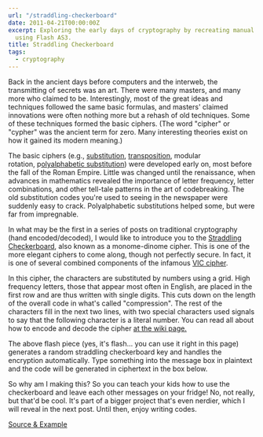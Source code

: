 ```yaml
---
url: "/straddling-checkerboard"
date: 2011-04-21T00:00:00Z
excerpt: Exploring the early days of cryptography by recreating manual techniques
  using Flash AS3.
title: Straddling Checkerboard
tags:
  - cryptography
---
```


Back in the ancient days before computers and the interweb, the
transmitting of secrets was an art. There were many masters, and many
more who claimed to be. Interestingly, most of the great ideas and
techniques followed the same basic formulas, and masters' claimed
innovations were often nothing more but a rehash of old techniques. Some
of these techniques formed the basic ciphers. (The word "cipher" or
"cypher" was the ancient term for zero. Many interesting theories exist
on how it gained its modern meaning.)

The basic ciphers (e.g., [substitution][], [transposition][], modular
rotation, p[olyalphabetic substitution][]) were developed early on, most
before the fall of the Roman Empire. Little was changed until the
renaissance, when advances in mathematics revealed the importance of
letter frequency, letter combinations, and other tell-tale patterns in
the art of codebreaking. The old substitution codes you're used to
seeing in the newspaper were suddenly easy to crack. Polyalphabetic
substitutions helped some, but were far from impregnable.

In what may be the first in a series of posts on traditional
cryptography (hand encoded/decoded), I would like to introduce you to
the [Straddling Checkerboard][], also known as a monome-dinome cipher.
This is one of the more elegant ciphers to come along, though not
perfectly secure. In fact, it is one of several combined components of
the infamous [VIC cipher][].

In this cipher, the characters are substituted by numbers using a grid.
High frequency letters, those that appear most often in English, are
placed in the first row and are thus written with single digits. This
cuts down on the length of the overall code in what's called
"compression". The rest of the characters fill in the next two lines,
with two special characters used signals to say that the following
character is a literal number. You can read all about how to encode and
decode the cipher [at the wiki page.][Straddling Checkerboard]

The above flash piece (yes, it's flash... you can use it right in this
page) generates a random straddling checkerboard key and handles the
encryption automatically. Type something into the message box in
plaintext and the code will be generated in ciphertext in the box below.

So why am I making this? So you can teach your kids how to use the
checkerboard and leave each other messages on your fridge! No, not
really, but that'd be cool. It's part of a bigger project that's even
nerdier, which I will reveal in the next post. Until then, enjoy writing
codes.

[Source & Example][]

  [substitution]: //en.wikipedia.org/wiki/Substitution_cipher
    "Substitution Cipher"
  [transposition]: //en.wikipedia.org/wiki/Transposition_cipher
    "Transposition Cipher"
  [olyalphabetic substitution]: //en.wikipedia.org/wiki/Polyalphabetic_substitution
    "Polyalphabetic Substitution"
  [Straddling Checkerboard]: //en.wikipedia.org/wiki/Straddling_checkerboard
    "Straddling Checkerboard"
  [VIC cipher]: //en.wikipedia.org/wiki/VIC_cipher "VIC cipher"
  [Source & Example]: //github.com/jamestomasino/straddlingcheckerboard/
    "Source & Example"
